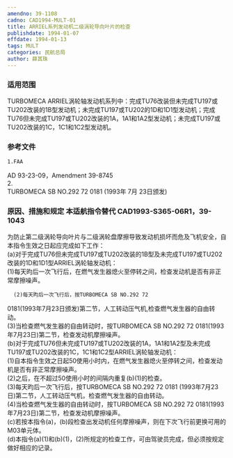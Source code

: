 ```yaml
---
amendno: 39-1108  
cadno: CAD1994-MULT-01  
title: ARRIEL系列发动机二级涡轮导向叶片的检查  
publishdate: 1994-01-07  
effdate: 1994-01-13  
tags: MULT  
categories: 民航总局  
author: 薛其珠  
---
```

  
### 适用范围  
TURBOMECA ARRIEL涡轮轴发动机系列中：完成TU76改装但未完成TU197或TU202改装的1B型发动机；未完成TU197或TU202的1D和1D1型发动机；完成TU76但未完成TU197或TU202改装的1A，1A1和1A2型发动机；未完成TU197或TU202改装的1C，1C1和1C2型发动机。  
  
<!--more-->  
### 参考文件  
    1.FAA  
AD 93-23-09，Amendment 39-8745  
2.  
TURBOMECA SB NO.292 72 0181 (1993年 7月 23日颁发)  
  
### 原因、措施和规定 本适航指令替代 CAD1993-S365-06R1，39-1043  
为防止第二级涡轮导向叶片与二级涡轮盘摩擦导致发动机损坏而危及飞机安全，自本指令生效之日起应完成如下工作：  
    (a)对于完成TU76但未完成TU197或TU202改装的1B型及未完成TU197或TU202改装的1D和1D1型ARRIEL涡轮轴发动机：  
      (1)每天昀后一次飞行后，在燃气发生器熄火至停转之间，检查发动机是否有非正常摩擦噪声。  
  
      (2)每天昀后一次飞行后，按TURBOMECA SB NO.292 72  
        
0181(1993年7月23日颁发)第二节，人工转动压气机,检查燃气发生器的自由转动。  
      (3)当检查燃气发生器的自由转动时，按TURBOMECA SB NO.292 72 0181(1993年7月23日)第二节，检查发动机摩擦噪声。  
    (b)对于完成TU76但未完成TU197或TU202改装的1A，1A1和1A2型及未完成TU197或TU202改装的1C，1C1和1C2型ARRIEL涡轮轴发动机：  
      (1)自本指令生效之日起50使用小时内，在燃气发生器熄火至停转之间，检查发动机是否有非正常摩擦噪声。  
      (2)之后，在不超过50使用小时的间隔内重复(b)(1)的检查。  
      (3)每天昀后一次飞行后，按TURBOMECA SB NO.292 72 0181 (1993年7月23日)第二节，人工转动压气机，检查燃气发生器的自由转动。  
      (4)当检查燃气发生器的自由转动时，按TURBOMECA SB NO.292 72 0181(1993年7月23日)第二节，检查发动机摩擦噪声。  
    (c)若按本指令(a)，(b)段检查出发动机任何摩擦噪声，则在下次飞行前更换可用的M03单元体。  
    (d)本指令(a)(1)和(b)(1)，(2)所规定的检查工作，可由驾驶员完成，但必须按规定做好相应的记录。  
  
